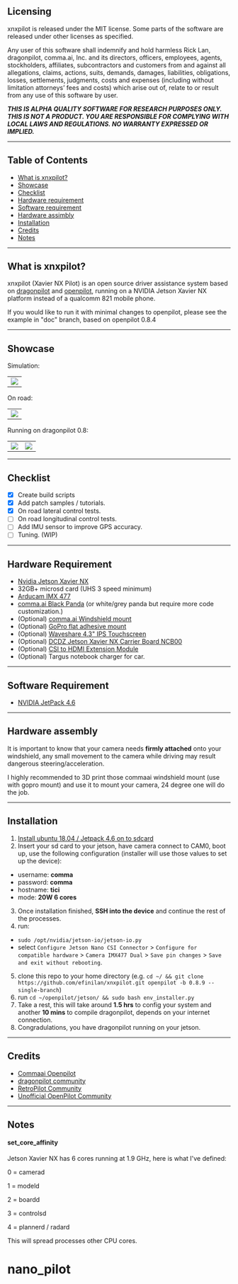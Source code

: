 Licensing
------
xnxpilot is released under the MIT license. Some parts of the software are released under other licenses as specified.

Any user of this software shall indemnify and hold harmless Rick Lan, dragonpilot, comma.ai, Inc. and its directors, officers, employees, agents, stockholders, affiliates, subcontractors and customers from and against all allegations, claims, actions, suits, demands, damages, liabilities, obligations, losses, settlements, judgments, costs and expenses (including without limitation attorneys’ fees and costs) which arise out of, relate to or result from any use of this software by user.

***THIS IS ALPHA QUALITY SOFTWARE FOR RESEARCH PURPOSES ONLY. THIS IS NOT A PRODUCT. YOU ARE RESPONSIBLE FOR COMPLYING WITH LOCAL LAWS AND REGULATIONS. NO WARRANTY EXPRESSED OR IMPLIED.***

---

Table of Contents
------

* [What is xnxpilot?](#what-is-xnxpilot)
* [Showcase](#showcase)
* [Checklist](#checklist)
* [Hardware requirement](#hardware-requirement)
* [Software requirement](#software-requirement)
* [Hardware assimbly](#hardware-assembly)
* [Installation](#installation)
* [Credits](#credits)
* [Notes](#notes)

---

What is xnxpilot?
------
xnxpilot (Xavier NX Pilot) is an open source driver assistance system based on [dragonpilot](http://github.com/dragonpilot-community/dragonpilot) and [openpilot](http://github.com/commaai/openpilot), running on a NVIDIA Jetson Xavier NX platform instead of a qualcomm 821 mobile phone.



If you would like to run it with minimal changes to openpilot, please see the example in "doc" branch, based on openpilot 0.8.4 

---

Showcase
------
Simulation:
<table>
  <tr>
    <td><a href="https://youtu.be/ubxSSLWqyt8" title="YouTube" rel="noopener"><img src="http://i3.ytimg.com/vi/ubxSSLWqyt8/hqdefault.jpg"></a></td>
  </tr>
</table>

On road:
<table>
  <tr>
    <td><a href="https://youtu.be/RqoTT5m4Kp8" title="YouTube" rel="noopener"><img src="http://i3.ytimg.com/vi/RqoTT5m4Kp8/hqdefault.jpg"></a></td>
  </tr>
</table>

Running on dragonpilot 0.8:
<table>
  <tr>
    <td><a href="https://youtu.be/o2pm8bAJvAM" title="YouTube" rel="noopener"><img src="http://i3.ytimg.com/vi/o2pm8bAJvAM/hqdefault.jpg"></a></td>
    <td><a href="https://youtu.be/GEr-K3D3sDU" title="YouTube" rel="noopener"><img src="http://i3.ytimg.com/vi/GEr-K3D3sDU/hqdefault.jpg"></a></td>
  </tr>
</table>

---

Checklist
------
- [x] Create build scripts
- [x] Add patch samples / tutorials.
- [x] On road lateral control tests.
- [ ] On road longitudinal control tests.
- [ ] Add IMU sensor to improve GPS accuracy.
- [ ] Tuning. (WIP)

---

Hardware Requirement
------
- [Nvidia Jetson Xavier NX](https://www.nvidia.com/en-us/autonomous-machines/embedded-systems/jetson-xavier-nx/)
- 32GB+ microsd card (UHS 3 speed minimum)
- [Arducam IMX 477](https://www.amazon.com/gp/product/B08F743RGG/)
- [comma.ai Black Panda](https://comma.ai/shop/products/panda) (or white/grey panda but require more code customization.)
- (Optional) [comma.ai Windshield mount](https://github.com/commaai/neo/tree/master/case/eon)
- (Optional) [GoPro flat adhesive mount](https://www.amazon.com/AFAITH-Adhesive-Mounts-GoPro-Camera/dp/B00BUD6LPY/)
- (Optional) [Waveshare 4.3" IPS Touchscreen](https://www.amazon.com.au/gp/product/B0852NW9FM/)
- (Optional) [DCDZ Jetson Xavier NX Carrier Board NCB00](https://item.taobao.com/item.htm?ft=t&id=613984388047)
- (Optional) [CSI to HDMI Extension Module](https://www.amazon.com/gp/product/B06XDNBM63/)
- (Optional) Targus notebook charger for car.
---

Software Requirement
------
- [NVIDIA JetPack 4.6](https://developer.nvidia.com/jetpack-sdk-46)

---

Hardware assembly
------
It is important to know that your camera needs **firmly attached** onto your windshield, any small movement to the camera while driving may result dangerous steering/acceleration.

I highly recommended to 3D print those commaai windshield mount (use with gopro mount) and use it to mount your camera, 24 degree one will do the job.

---

Installation
------
1) [Install ubuntu 18.04 / Jetpack 4.6 on to sdcard](https://developer.nvidia.com/embedded/learn/get-started-jetson-xavier-nx-devkit)
2) Insert your sd card to your jetson, have camera connect to CAM0, boot up, use the following configuration (installer will use those values to set up the device):
  - username: **comma**
  - password: **comma**
  - hostname: **tici**
  - mode: **20W 6 cores**

3) Once installation finished, **SSH into the device** and continue the rest of the processes.
4) run:
  - `sudo /opt/nvidia/jetson-io/jetson-io.py`
  - select `Configure Jetson Nano CSI Connector` > `Configure for compatible hardware` > `Camera IMX477 Dual` > `Save pin changes` > `Save and exit without rebooting`.

5) clone this repo to your home directory (e.g. `cd ~/ && git clone https://github.com/efinilan/xnxpilot.git openpilot -b 0.8.9 --single-branch`)
6) run `cd ~/openpilot/jetson/ && sudo bash env_installer.py`
7) Take a rest, this will take around **1.5 hrs** to config your system and another **10 mins** to compile dragonpilot, depends on your internet connection.
8) Congradulations, you have dragonpilot running on your jetson. 
---

Credits
------
- [Commaai Openpilot](https://github.com/commaai/openpiplot)
- [dragonpilot community](https://github.com/dragonpilot-community/dragonpilot/)
- [RetroPilot Community](https://discord.gg/fGUuASVZKg)
- [Unofficial OpenPilot Community](https://discord.gg/Mrf8FwfWSr)

---

Notes
------
#### set_core_affinity ####
Jetson Xavier NX has 6 cores running at 1.9 GHz, here is what I've defined:

0 = camerad

1 = modeld

2 = boardd

3 = controlsd

4 = plannerd / radard

This will spread processes other CPU cores.
# nano_pilot

